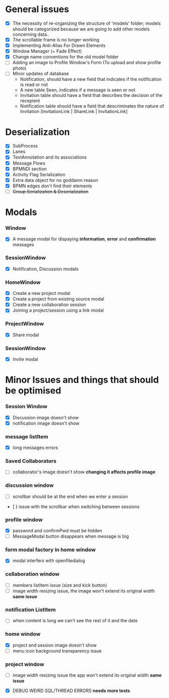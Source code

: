 # General issues
- [X] The necessity of re-organizing the structure of 'models' folder; models should be categorized
because we are going to add other models concerning data..
- [X] The scrollable frame is no longer working
- [X] Implementing Anti-Alias For Drawn Elements
- [X] Window Manager (+ Fade Effect)
- [X] Change name conventions for the old model folder
- [ ] Adding an image to Profile Window's Form (To upload and show profile photo)
- [ ] Minor updates of database
  - Notification, should have a new field that indicates if the notification is read or not
  - A new table Seen, indicates if a message is seen or not
  - Invitation table should have a field that describes the decision of the recepient
  - Notification table should have a field that descriminates the nature of Invitation [InvitationLink | ShareLink | InvitationLink]

# Deserialization
- [X] SubProcess
- [X] Lanes
- [X] TextAnnotation and its associations
- [X] Message Flows
- [X] BPMNDI section
- [X] Activity Flag Serialization
- [X] Extra data object for no goddamn reason
- [X] BPMN edges don't find their elements
- [ ] ~~Group Serialization & Deserialization~~

# Modals
### Window
- [X] A message modal for dispaying **information**, **error** and **confirmation** messages
### SessionWindow
- [X] Notification, Discussion modals
### HomeWindow
- [X] Create a new project modal
- [X] Create a project from existing source modal
- [X] Create a new collaboration session
- [X] Joining a project/session using a link modal
### ProjectWindow
- [X] Share modal
### SessionWindow
- [X] Invite modal

# Minor Issues and things that should be optimised
### Session Window 
- [x] Discussion image doesn't show
- [x] notification image doesn't show
### message listItem
- [x] long messages errors
### Saved Collaborators
- [ ] collaborator's image doesn't show **changing it affects profile image**
<!-- - [ ] listItem width issue when the number is impair **not a big deal** -->
### discussion window 
- [ ] scrollbar should be at the end when we enter a session 
- [ } issue with the scrollbar when switching between sessions
<!-- - [ ] hide session's name section and textmessage part **not a big deal** -->
### profile window
- [x] password and confirmPwd must be hidden
- [ ] MessageModal button disappears when message is big
### form modal factory in home window
- [x] modal interfers with openfiledialog 
### collaboration window
- [ ] members listItem issue (size and kick button)
- [ ] image width resizing issue, the image won't extend its original width **same issue**
### notification ListItem
- [ ] when content is long we can't see the rest of it and the date
### home window
- [x] project and session image doesn't show
- [ ] menu icon background transparency issue
### project window
- [ ] image width resizing issue the app won't extend its original width **same issue**

- [x] DEBUG WEIRD SQL/THREAD ERRORS **needs more tests**